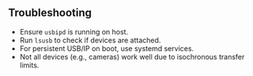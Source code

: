 ## Troubleshooting

- Ensure `usbipd` is running on host.
- Run `lsusb` to check if devices are attached.
- For persistent USB/IP on boot, use systemd services.
- Not all devices (e.g., cameras) work well due to isochronous transfer limits.
